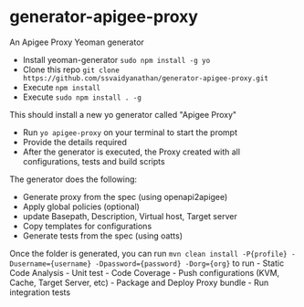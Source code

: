 # generator-apigee-proxy
An Apigee Proxy Yeoman generator

- Install yeoman-generator `sudo npm install -g yo`
- Clone this repo `git clone https://github.com/ssvaidyanathan/generator-apigee-proxy.git`
- Execute `npm install`
- Execute `sudo npm install . -g`

This should install a new yo generator called "Apigee Proxy"

- Run `yo apigee-proxy` on your terminal to start the prompt
- Provide the details required
- After the generator is executed, the Proxy created with all configurations, tests and build scripts

The generator does the following:
- Generate proxy from the spec (using openapi2apigee)
- Apply global policies (optional)
- update Basepath, Description, Virtual host, Target server
- Copy templates for configurations
- Generate tests from the spec (using oatts)

Once the folder is generated, you can run `mvn clean install -P{profile} -Dusername={username} -Dpassword={password} -Dorg={org}` to run 
	- Static Code Analysis
	- Unit test
	- Code Coverage
	- Push configurations (KVM, Cache, Target Server, etc)
	- Package and Deploy Proxy bundle
	- Run integration tests